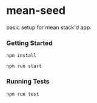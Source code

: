 mean-seed
=========

basic setup for mean stack'd app.

### Getting Started
`npm install`

`npm run start`

### Running Tests
`npm run test`
